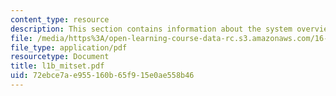 ```yaml
---
content_type: resource
description: This section contains information about the system overview of MITSET.
file: /media/https%3A/open-learning-course-data-rc.s3.amazonaws.com/16-810-engineering-design-and-rapid-prototyping-january-iap-2007/72ebce7ae955160b65f915e0ae558b46_l1b_mitset.pdf
file_type: application/pdf
resourcetype: Document
title: l1b_mitset.pdf
uid: 72ebce7a-e955-160b-65f9-15e0ae558b46
---
```

